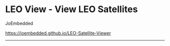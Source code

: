 # LEO View - View LEO Satellites

JoEmbedded 

https://joembedded.github.io/LEO-Satellite-Viewer


***
